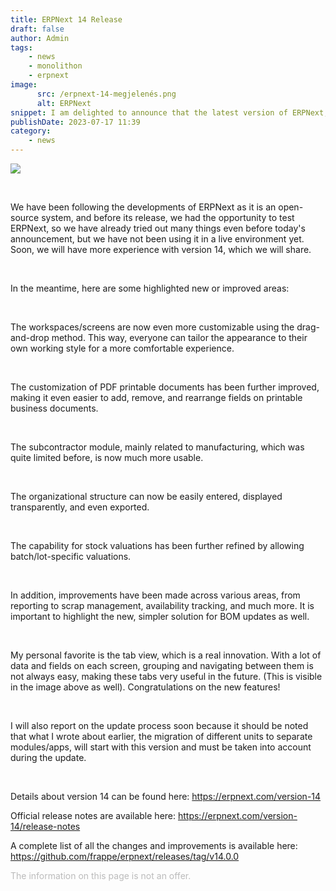 ```yaml
---
title: ERPNext 14 Release
draft: false
author: Admin
tags:
    - news
    - monolithon
    - erpnext
image:
      src: /erpnext-14-megjelenés.png
      alt: ERPNext
snippet: I am delighted to announce that the latest version of ERPNext, ERPNext 14, has been released!
publishDate: 2023-07-17 11:39
category:
    - news
---
```


<p><img src="/files/Screenshot 2022-08-01 at 4.34.44 PM.png"></p><p><br></p><p>We have been following the developments of ERPNext as it is an open-source system, and before its release, we had the opportunity to test ERPNext, so we have already tried out many things even before today's announcement, but we have not been using it in a live environment yet. Soon, we will have more experience with version 14, which we will share.</p><p><br></p><p>In the meantime, here are some highlighted new or improved areas:</p><p><br></p><p>The workspaces/screens are now even more customizable using the drag-and-drop method. This way, everyone can tailor the appearance to their own working style for a more comfortable experience.</p><p><br></p><p>The customization of PDF printable documents has been further improved, making it even easier to add, remove, and rearrange fields on printable business documents.</p><p><br></p><p>The subcontractor module, mainly related to manufacturing, which was quite limited before, is now much more usable.</p><p><br></p><p>The organizational structure can now be easily entered, displayed transparently, and even exported.</p><p><br></p><p>The capability for stock valuations has been further refined by allowing batch/lot-specific valuations.</p><p><br></p><p>In addition, improvements have been made across various areas, from reporting to scrap management, availability tracking, and much more. It is important to highlight the new, simpler solution for BOM updates as well.</p><p><br></p><p>My personal favorite is the tab view, which is a real innovation. With a lot of data and fields on each screen, grouping and navigating between them is not always easy, making these tabs very useful in the future. (This is visible in the image above as well). Congratulations on the new features!</p><p><br></p><p>I will also report on the update process soon because it should be noted that what I wrote about earlier, the migration of different units to separate modules/apps, will start with this version and must be taken into account during the update.</p><p><br></p><p>Details about version 14 can be found here: <a href="https://erpnext.com/version-14" rel="noopener noreferrer">https://erpnext.com/version-14</a></p><p>Official release notes are available here: <a href="https://erpnext.com/version-14/release-notes" rel="noopener noreferrer">https://erpnext.com/version-14/release-notes</a></p><p>A complete list of all the changes and improvements is available here: <a href="https://github.com/frappe/erpnext/releases/tag/v14.0.0" rel="noopener noreferrer">https://github.com/frappe/erpnext/releases/tag/v14.0.0</a></p>

<p><span style="color: rgb(187, 187, 187);">The information on this page is not an offer.</span></p>
